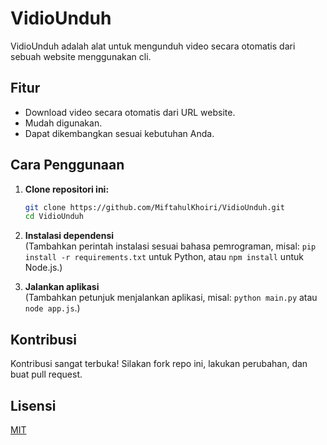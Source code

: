 # VidioUnduh

VidioUnduh adalah alat untuk mengunduh video secara otomatis dari sebuah website menggunakan cli.

## Fitur

- Download video secara otomatis dari URL website.
- Mudah digunakan.
- Dapat dikembangkan sesuai kebutuhan Anda.

## Cara Penggunaan

1. **Clone repositori ini:**
    ```bash
    git clone https://github.com/MiftahulKhoiri/VidioUnduh.git
    cd VidioUnduh
    ```

2. **Instalasi dependensi**  
   (Tambahkan perintah instalasi sesuai bahasa pemrograman, misal: `pip install -r requirements.txt` untuk Python, atau `npm install` untuk Node.js.)

3. **Jalankan aplikasi**  
   (Tambahkan petunjuk menjalankan aplikasi, misal: `python main.py` atau `node app.js`.)

## Kontribusi

Kontribusi sangat terbuka! Silakan fork repo ini, lakukan perubahan, dan buat pull request.

## Lisensi

[MIT](LICENSE)